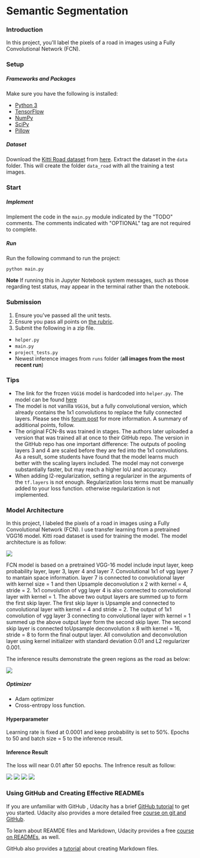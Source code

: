 # Semantic Segmentation
### Introduction
In this project, you'll label the pixels of a road in images using a Fully Convolutional Network (FCN).   

[//]: # (Image References)
[image1]: ./images/fcn_vgg.png
[image2]: ./images/semantic_segmentation.gif
[image3]: ./images/1.png
[image4]: ./images/2.png
[image5]: ./images/3.png
[image6]: ./images/4.png    

### Setup
##### Frameworks and Packages
Make sure you have the following is installed:
 - [Python 3](https://www.python.org/)
 - [TensorFlow](https://www.tensorflow.org/)
 - [NumPy](http://www.numpy.org/)
 - [SciPy](https://www.scipy.org/)
 - [Pillow](https://pillow.readthedocs.io/en/latest/)   
 
##### Dataset
Download the [Kitti Road dataset](http://www.cvlibs.net/datasets/kitti/eval_road.php) from [here](http://www.cvlibs.net/download.php?file=data_road.zip).  Extract the dataset in the `data` folder.  This will create the folder `data_road` with all the training a test images.

### Start
##### Implement
Implement the code in the `main.py` module indicated by the "TODO" comments.
The comments indicated with "OPTIONAL" tag are not required to complete.
##### Run
Run the following command to run the project:
```
python main.py
```
**Note** If running this in Jupyter Notebook system messages, such as those regarding test status, may appear in the terminal rather than the notebook.

### Submission
1. Ensure you've passed all the unit tests.
2. Ensure you pass all points on [the rubric](https://review.udacity.com/#!/rubrics/989/view).
3. Submit the following in a zip file.
 - `helper.py`
 - `main.py`
 - `project_tests.py`
 - Newest inference images from `runs` folder  (**all images from the most recent run**)
 
 ### Tips
- The link for the frozen `VGG16` model is hardcoded into `helper.py`.  The model can be found [here](https://s3-us-west-1.amazonaws.com/udacity-selfdrivingcar/vgg.zip)
- The model is not vanilla `VGG16`, but a fully convolutional version, which already contains the 1x1 convolutions to replace the fully connected layers. Please see this [forum post](https://discussions.udacity.com/t/here-is-some-advice-and-clarifications-about-the-semantic-segmentation-project/403100/8?u=subodh.malgonde) for more information.  A summary of additional points, follow. 
- The original FCN-8s was trained in stages. The authors later uploaded a version that was trained all at once to their GitHub repo.  The version in the GitHub repo has one important difference: The outputs of pooling layers 3 and 4 are scaled before they are fed into the 1x1 convolutions.  As a result, some students have found that the model learns much better with the scaling layers included. The model may not converge substantially faster, but may reach a higher IoU and accuracy. 
- When adding l2-regularization, setting a regularizer in the arguments of the `tf.layers` is not enough. Regularization loss terms must be manually added to your loss function. otherwise regularization is not implemented.
    
### Model Architecture
In this project, I labeled the pixels of a road in images using a Fully Convolutional Network (FCN). I use transfer learning from a pretrained VGG16 model. Kitti road dataset is used for training the model. The model architecture is as follow:

![][image1]

FCN model is based on a pretrained VGG-16 model include input layer, keep probability layer, layer 3, layer 4 and layer 7. Convolutional 1x1 of vgg layer 7 to mantain space information. layer 7 is connected to convolutional layer with kernel size = 1 and then Upsample deconvolution x 2 with kernel = 4, stride = 2. 1x1 convolution of vgg layer 4 is also connected to convolutional layer with kernel = 1. The above two output layers are summed up to form the first skip layer. The first skip layer is Upsample and connected to convolutional layer with kernel = 4 and stride = 2. The output of 1x1 convolution of vgg layer 3 connecting to convolutional layer with kernel = 1 summed up the above output layer form the second skip layer. The second skip layer is connected toUpsample deconvolution x 8 with kernel = 16, stride = 8 to form the final output layer. All convolution and deconvolution layer using kernel initializer with standard deviation 0.01 and L2 regularizer 0.001.    

The inference results demonstrate the green regions as the road as below: 
    
![][image2] 

##### Optimizer
  - Adam optimizer 
  - Cross-entropy loss function.    
  
#### Hyperparameter   
Learning rate is fixed at 0.0001 and keep probability is set to 50%. Epochs to 50 and batch size = 5 to the inference result.
    
#### Inference Result
The loss will near 0.01 after 50 epochs. The Infrence result as follow:   

![][image3]
![][image4]
![][image5]
![][image6]   

### Using GitHub and Creating Effective READMEs
If you are unfamiliar with GitHub , Udacity has a brief [GitHub tutorial](http://blog.udacity.com/2015/06/a-beginners-git-github-tutorial.html) to get you started. Udacity also provides a more detailed free [course on git and GitHub](https://www.udacity.com/course/how-to-use-git-and-github--ud775).

To learn about REAMDE files and Markdown, Udacity provides a free [course on READMEs](https://www.udacity.com/courses/ud777), as well. 

GitHub also provides a [tutorial](https://guides.github.com/features/mastering-markdown/) about creating Markdown files.
